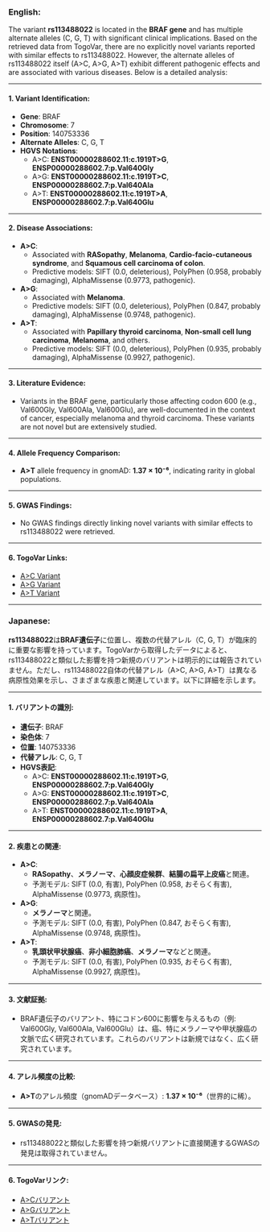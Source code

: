 ### English:
The variant **rs113488022** is located in the **BRAF gene** and has multiple alternate alleles (C, G, T) with significant clinical implications. Based on the retrieved data from TogoVar, there are no explicitly novel variants reported with similar effects to rs113488022. However, the alternate alleles of rs113488022 itself (A>C, A>G, A>T) exhibit different pathogenic effects and are associated with various diseases. Below is a detailed analysis:

---

#### 1. **Variant Identification**:
- **Gene**: BRAF
- **Chromosome**: 7
- **Position**: 140753336
- **Alternate Alleles**: C, G, T
- **HGVS Notations**:
  - A>C: **ENST00000288602.11:c.1919T>G**, **ENSP00000288602.7:p.Val640Gly**
  - A>G: **ENST00000288602.11:c.1919T>C**, **ENSP00000288602.7:p.Val640Ala**
  - A>T: **ENST00000288602.11:c.1919T>A**, **ENSP00000288602.7:p.Val640Glu**

---

#### 2. **Disease Associations**:
- **A>C**:
  - Associated with **RASopathy**, **Melanoma**, **Cardio-facio-cutaneous syndrome**, and **Squamous cell carcinoma of colon**.
  - Predictive models: SIFT (0.0, deleterious), PolyPhen (0.958, probably damaging), AlphaMissense (0.9773, pathogenic).
- **A>G**:
  - Associated with **Melanoma**.
  - Predictive models: SIFT (0.0, deleterious), PolyPhen (0.847, probably damaging), AlphaMissense (0.9748, pathogenic).
- **A>T**:
  - Associated with **Papillary thyroid carcinoma**, **Non-small cell lung carcinoma**, **Melanoma**, and others.
  - Predictive models: SIFT (0.0, deleterious), PolyPhen (0.935, probably damaging), AlphaMissense (0.9927, pathogenic).

---

#### 3. **Literature Evidence**:
- Variants in the BRAF gene, particularly those affecting codon 600 (e.g., Val600Gly, Val600Ala, Val600Glu), are well-documented in the context of cancer, especially melanoma and thyroid carcinoma. These variants are not novel but are extensively studied.

---

#### 4. **Allele Frequency Comparison**:
- **A>T** allele frequency in gnomAD: **1.37 × 10⁻⁶**, indicating rarity in global populations.

---

#### 5. **GWAS Findings**:
- No GWAS findings directly linking novel variants with similar effects to rs113488022 were retrieved.

---

#### 6. **TogoVar Links**:
- [A>C Variant](https://togovar.org/variant/tgv417516613)
- [A>G Variant](https://togovar.org/variant/tgv417516614)
- [A>T Variant](https://togovar.org/variant/tgv417516615)

---

### Japanese:
**rs113488022**は**BRAF遺伝子**に位置し、複数の代替アレル（C, G, T）が臨床的に重要な影響を持っています。TogoVarから取得したデータによると、rs113488022と類似した影響を持つ新規のバリアントは明示的には報告されていません。ただし、rs113488022自体の代替アレル（A>C, A>G, A>T）は異なる病原性効果を示し、さまざまな疾患と関連しています。以下に詳細を示します。

---

#### 1. **バリアントの識別**:
- **遺伝子**: BRAF
- **染色体**: 7
- **位置**: 140753336
- **代替アレル**: C, G, T
- **HGVS表記**:
  - A>C: **ENST00000288602.11:c.1919T>G**, **ENSP00000288602.7:p.Val640Gly**
  - A>G: **ENST00000288602.11:c.1919T>C**, **ENSP00000288602.7:p.Val640Ala**
  - A>T: **ENST00000288602.11:c.1919T>A**, **ENSP00000288602.7:p.Val640Glu**

---

#### 2. **疾患との関連**:
- **A>C**:
  - **RASopathy**、**メラノーマ**、**心顔皮症候群**、**結腸の扁平上皮癌**と関連。
  - 予測モデル: SIFT (0.0, 有害), PolyPhen (0.958, おそらく有害), AlphaMissense (0.9773, 病原性)。
- **A>G**:
  - **メラノーマ**と関連。
  - 予測モデル: SIFT (0.0, 有害), PolyPhen (0.847, おそらく有害), AlphaMissense (0.9748, 病原性)。
- **A>T**:
  - **乳頭状甲状腺癌**、**非小細胞肺癌**、**メラノーマ**などと関連。
  - 予測モデル: SIFT (0.0, 有害), PolyPhen (0.935, おそらく有害), AlphaMissense (0.9927, 病原性)。

---

#### 3. **文献証拠**:
- BRAF遺伝子のバリアント、特にコドン600に影響を与えるもの（例: Val600Gly, Val600Ala, Val600Glu）は、癌、特にメラノーマや甲状腺癌の文脈で広く研究されています。これらのバリアントは新規ではなく、広く研究されています。

---

#### 4. **アレル頻度の比較**:
- **A>T**のアレル頻度（gnomADデータベース）: **1.37 × 10⁻⁶**（世界的に稀）。

---

#### 5. **GWASの発見**:
- rs113488022と類似した影響を持つ新規バリアントに直接関連するGWASの発見は取得されていません。

---

#### 6. **TogoVarリンク**:
- [A>Cバリアント](https://togovar.org/variant/tgv417516613)
- [A>Gバリアント](https://togovar.org/variant/tgv417516614)
- [A>Tバリアント](https://togovar.org/variant/tgv417516615)